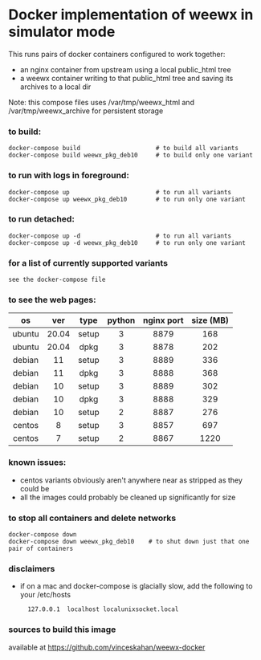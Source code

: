 
# Docker implementation of weewx in simulator mode

This runs pairs of docker containers configured to work together:

 * an nginx container from upstream using a local public_html tree
 * a weewx container writing to that public_html tree and saving its archives to a local dir

Note: this compose files uses /var/tmp/weewx_html and /var/tmp/weewx_archive for persistent storage

### to build:
    docker-compose build                     # to build all variants
    docker-compose build weewx_pkg_deb10     # to build only one variant

### to run with logs in foreground:
    docker-compose up                        # to run all variants
    docker-compose up weewx_pkg_deb10        # to run only one variant

### to run detached:
    docker-compose up -d                     # to run all variants
    docker-compose up -d weewx_pkg_deb10     # to run only one variant

### for a list of currently supported variants
    see the docker-compose file

### to see the web pages:

|   os   |  ver  |  type | python | nginx port | size (MB) |
| :---:  | :---: | :---: | :---:  |    :---:   |   :---:   |
| ubuntu | 20.04 | setup |   3    |    8879    |  168 |
| ubuntu | 20.04 | dpkg  |   3    |    8878    |  202 |
| debian | 11    | setup |   3    |    8889    |  336 |
| debian | 11    | dpkg  |   3    |    8888    |  368 |
| debian | 10    | setup |   3    |    8889    |  302 |
| debian | 10    | dpkg  |   3    |    8888    |  329 |
| debian | 10    | setup |   2    |    8887    |  276 |
| centos | 8     | setup |   3    |    8857    |  697 |
| centos | 7     | setup |   2    |    8867    |  1220 |

### known issues:
 * centos variants obviously aren't anywhere near as stripped as they could be
 * all the images could probably be cleaned up significantly for size
 
### to stop all containers and delete networks
    docker-compose down 
    docker-compose down weewx_pkg_deb10    # to shut down just that one pair of containers

### disclaimers
 * if on a mac and docker-compose is glacially slow, add the following to your /etc/hosts

         127.0.0.1	localhost localunixsocket.local

### sources to build this image
   available at https://github.com/vinceskahan/weewx-docker

